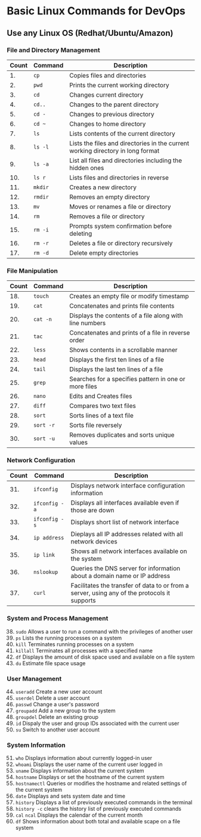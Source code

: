 # Basic Linux Commands for DevOps

## Use any Linux OS (Redhat/Ubuntu/Amazon)

### File and Directory Management

| Count | Command | Description |
|-------|---------|-------------|
| 1. | `cp` | Copies files and directories |
| 2. | `pwd` | Prints the current working directory |
| 3. | `cd` | Changes current directory |
| 4. |`cd..` | Changes to the parent directory |
| 5. | `cd -` | Changes to previous directory |
| 6. | `cd ~` | Changes to home directory |
| 7. | `ls` | Lists contents of the current directory |
| 8. | `ls -l` | Lists the files and directories in the current working directory in long format |
| 9. | `ls -a` | List all files and directories including the hidden ones |
| 10. | `ls r` | Lists files and directories in reverse |
| 11. | `mkdir` | Creates a new directory |
| 12. | `rmdir` | Removes an empty directory |
| 13. | `mv` | Moves or renames a file or directory |
| 14. | `rm ` | Removes a file or directory |
| 15. | `rm -i` | Prompts system confirmation before deleting |
| 16. | `rm -r` | Deletes a file or directory recursively |
| 17. | `rm -d` | Delete empty directories |
    
### File Manipulation

| Count | Command | Description |
|-------|---------|-------------|
| 18. | `touch` | Creates an empty file or modify timestamp |
| 19. | `cat` | Concatenates and prints file contents |
| 20. | `cat -n` | Displays the contents of a file along with line numbers |
| 21. | `tac` | Concatenates and prints of a file in reverse order |
| 22. | `less` | Shows contents in a scrollable manner |
| 23. | `head` | Displays the first ten lines of a file |
| 24. | `tail` | Displays the last ten lines of a file |
| 25. | `grep` | Searches for a specifies pattern in one or more files |
| 26. | `nano` | Edits and Creates files |
| 27. | `diff` | Compares two text files |
| 28. | `sort` | Sorts lines of a text file |
| 29. | `sort -r` | Sorts file reversely |
| 30. | `sort -u` | Removes duplicates and sorts unique values |

### Network Configuration

| Count | Command | Description |
|-------|---------|-------------|
| 31. | `ifconfig` | Displays network interface configuration information | 
| 32. |  `ifconfig -a` | Displays all interfaces available even if those are down |
| 33. | `ifconfig -s` | Displays short list of network interface |
| 34. | `ip address` | Dieplays all IP addresses related with all network devices |
| 35. | `ip link` | Shows all network interfaces available on the system |
| 36. | `nslookup` | Queries the DNS server for information about a domain name or IP address |
| 37. | `curl` | Facilitates the transfer of data to or from a server, using any of the protocols it supports |

### System and Process Management

38. `sudo` Allows a user to run a command with the privileges of another user
39. `ps` Lists the running processes on a system
40. `kill` Terminates running processes on a system
41. `killall` Terminates all processes with a specified name
42. `df` Displays the amount of disk space used and available on a file system
43. `du` Estimate file space usage

### User Management

44. `useradd` Create a new user account
45. `userdel` Delete a user account
46. `passwd` Change a user's password
47. `groupadd` Add a new group to the system
48. `groupdel` Delete an existing group
49. `id` Dispaly the user and group IDs associated with the current user
50. `su` Switch to another user account

### System Information

51. `who` Displays information about currently logged-in user
52. `whoami` Displays the user name of the current user logged in
53. `uname` Displays information about the current system
54. `hostname` Displays or set the hostname of the current system
55. `hostnamectl` Queries or modifies the hostname and related settings of the current system
56. `date` Displays and sets system date and time
57. `history` Displays a list of previously executed commands in the terminal
58. `history -c` clears the history list of previously executed commands
59. `cal` `ncal` Displays the calendar of the current month
60. `df` Shows information about both total and available scape on a file system  
